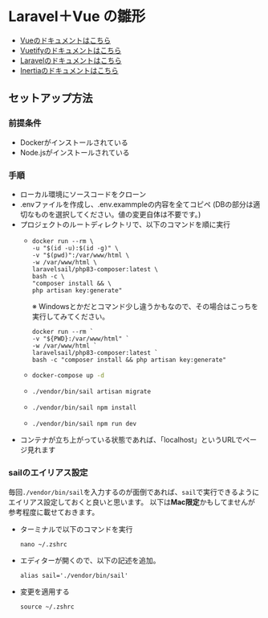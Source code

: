 # Laravel＋Vue の雛形

* [Vueのドキュメントはこちら](https://ja.vuejs.org/)
* [Vuetifyのドキュメントはこちら](https://vuetifyjs.com/en/)
* [Laravelのドキュメントはこちら](https://laravel.com/docs)
* [Inertiaのドキュメントはこちら](https://inertiajs.com/)

## セットアップ方法

### 前提条件
* Dockerがインストールされている
* Node.jsがインストールされている

### 手順
* ローカル環境にソースコードをクローン
* .envファイルを作成し、.env.exammpleの内容を全てコピペ (DBの部分は適切なものを選択してください。値の変更自体は不要です。)
* プロジェクトのルートディレクトリで、以下のコマンドを順に実行
    * ```bash:mac
      docker run --rm \
      -u "$(id -u):$(id -g)" \
      -v "$(pwd)":/var/www/html \
      -w /var/www/html \
      laravelsail/php83-composer:latest \
      bash -c \
      "composer install && \
      php artisan key:generate"
      ```
      ※ Windowsとかだとコマンド少し違うかもなので、その場合はこっちを実行してみてください。
      ```
      docker run --rm `
      -v "${PWD}:/var/www/html" `
      -w /var/www/html `
      laravelsail/php83-composer:latest `
      bash -c "composer install && php artisan key:generate"

      ```
    * ```bash
      docker-compose up -d
      ```
    * ```bash
      ./vendor/bin/sail artisan migrate
      ```
    * ```bash
      ./vendor/bin/sail npm install
      ```
    * ```bash
      ./vendor/bin/sail npm run dev
      ```
* コンテナが立ち上がっている状態であれば、「localhost」というURLでページ見れます

### sailのエイリアス設定

毎回`./vendor/bin/sail`を入力するのが面倒であれば、`sail`で実行できるようにエイリアス設定しておくと良いと思います。
以下は**Mac限定**かもしてませんが参考程度に載せておきます。

* ターミナルで以下のコマンドを実行
  ```
  nano ~/.zshrc
  ```
* エディターが開くので、以下の記述を追加。
  ```
  alias sail='./vendor/bin/sail'
  ```
* 変更を適用する
  ```
  source ~/.zshrc
  ```
